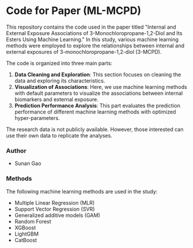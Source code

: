 # Code for Paper (ML-MCPD)

This repository contains the code used in the paper titled "Internal and External Exposure Associations of 3-Monochloropropane-1,2-Diol and Its Esters Using Machine Learning." In this study, various machine learning methods were employed to explore the relationships between internal and external exposures of 3-monochloropropane-1,2-diol (3-MCPD).

The code is organized into three main parts:

1. **Data Cleaning and Exploration**: This section focuses on cleaning the data and exploring its characteristics.
2. **Visualization of Associations**: Here, we use machine learning methods with default parameters to visualize the associations between internal biomarkers and external exposure.
3. **Prediction Performance Analysis**: This part evaluates the prediction performance of different machine learning methods with optimized hyper-parameters.

The research data is not publicly available. However, those interested can use their own data to replicate the analyses.

### Author

- Sunan Gao

### Methods

The following machine learning methods are used in the study:

- Multiple Linear Regression (MLR)
- Support Vector Regression (SVR)
- Generalized additive models (GAM)
- Random Forest
- XGBoost
- LightGBM
- CatBoost
